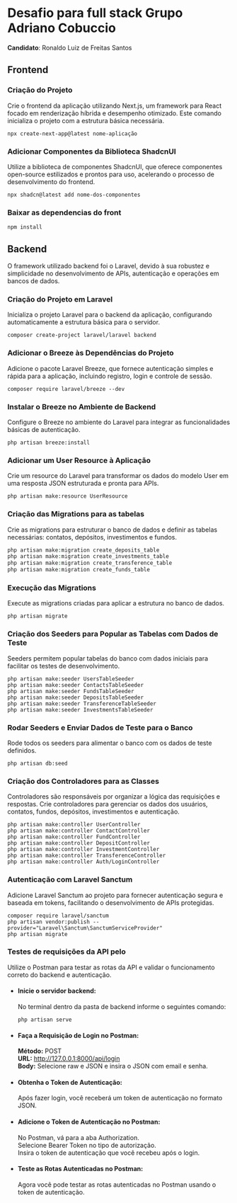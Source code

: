# Desafio para full stack Grupo Adriano Cobuccio

**Candidato**: Ronaldo Luiz de Freitas Santos

## Frontend

### Criação do Projeto

Crie o frontend da aplicação utilizando Next.js, um framework para React focado em renderização híbrida e desempenho otimizado. Este comando inicializa o projeto com a estrutura básica necessária.

```
npx create-next-app@latest nome-aplicação
```
### Adicionar Componentes da Biblioteca ShadcnUI

Utilize a biblioteca de componentes ShadcnUI, que oferece componentes open-source estilizados e prontos para uso, acelerando o processo de desenvolvimento do frontend.

```
npx shadcn@latest add nome-dos-componentes
```

### Baixar as dependencias do front

```
npm install
```

## Backend

O framework utilizado backend foi o Laravel, devido à sua robustez e simplicidade no desenvolvimento de APIs, autenticação e operações em bancos de dados.

### Criação do Projeto em Laravel
Inicializa o projeto Laravel para o backend da aplicação, configurando automaticamente a estrutura básica para o servidor.
```
composer create-project laravel/laravel backend
```
### Adicionar o Breeze às Dependências do Projeto

Adicione o pacote Laravel Breeze, que fornece autenticação simples e rápida para a aplicação, incluindo registro, login e controle de sessão.
```
composer require laravel/breeze --dev
```
### Instalar o Breeze no Ambiente de Backend

Configure o Breeze no ambiente do Laravel para integrar as funcionalidades básicas de autenticação.

```
php artisan breeze:install
```

### Adicionar um User Resource à Aplicação

Crie um resource do Laravel para transformar os dados do modelo User em uma resposta JSON estruturada e pronta para APIs.
```
php artisan make:resource UserResource
```


### Criação das Migrations para as tabelas

Crie as migrations para estruturar o banco de dados e definir as tabelas necessárias: contatos, depósitos, investimentos e fundos.

```php artisan make:migration create_contacts_table
php artisan make:migration create_deposits_table
php artisan make:migration create_investments_table
php artisan make:migration create_transference_table
php artisan make:migration create_funds_table
```

### Execução das Migrations

Execute as migrations criadas para aplicar a estrutura no banco de dados.
```
php artisan migrate
```

### Criação dos Seeders para Popular as Tabelas com Dados de Teste

Seeders permitem popular tabelas do banco com dados iniciais para facilitar os testes de desenvolvimento.

```
php artisan make:seeder UsersTableSeeder
php artisan make:seeder ContactsTableSeeder
php artisan make:seeder FundsTableSeeder
php artisan make:seeder DepositsTableSeeder
php artisan make:seeder TransferenceTableSeeder
php artisan make:seeder InvestmentsTableSeeder
```

### Rodar Seeders e Enviar Dados de Teste para o Banco

Rode todos os seeders para alimentar o banco com os dados de teste definidos.

``` 
php artisan db:seed
```

### Criação dos Controladores para as Classes

Controladores são responsáveis por organizar a lógica das requisições e respostas. Crie controladores para gerenciar os dados dos usuários, contatos, fundos, depósitos, investimentos e autenticação.

```
php artisan make:controller UserController
php artisan make:controller ContactController
php artisan make:controller FundController
php artisan make:controller DepositController
php artisan make:controller InvestmentController
php artisan make:controller TransferenceController
php artisan make:controller Auth/LoginController
```

### Autenticação com Laravel Sanctum

Adicione Laravel Sanctum ao projeto para fornecer autenticação segura e baseada em tokens, facilitando o desenvolvimento de APIs protegidas.

```
composer require laravel/sanctum
php artisan vendor:publish --provider="Laravel\Sanctum\SanctumServiceProvider"
php artisan migrate
```

### Testes de requisições da API pelo

Utilize o Postman para testar as rotas da API e validar o funcionamento correto do backend e autenticação.

- #### Inicie o servidor backend:
    No terminal dentro da pasta de backend informe o seguintes comando:
    ```
    php artisan serve
    ```

- #### Faça a Requisição de Login no Postman:

    **Método:** POST  
    **URL:** http://127.0.0.1:8000/api/login  
    **Body:** Selecione raw e JSON e insira o JSON com email e senha.

- #### Obtenha o Token de Autenticação:

    Após fazer login, você receberá um token de autenticação no formato JSON.

- #### Adicione o Token de Autenticação no Postman:

    No Postman, vá para a aba Authorization.  
    Selecione Bearer Token no tipo de autorização.  
    Insira o token de autenticação que você recebeu após o login.

- #### Teste as Rotas Autenticadas no Postman:

    Agora você pode testar as rotas autenticadas no Postman usando o token de autenticação.
